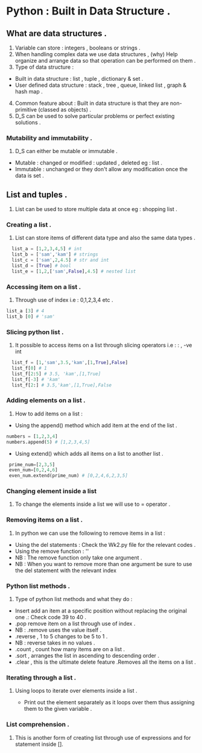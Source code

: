 # Python : Built in Data Structure .

## What are data structures .
1)  Variable can store : integers , booleans or strings .
2) When handling complex data we use data structures , (why) Help organize and arrange data so that operation can be performed on them .
3) Type of data structure :

  -  Built in data structure : list , tuple , dictionary & set .
  - User defined data structure : stack , tree , queue, linked list , graph & hash map .

4) Common feature about : Built in data structure is that they are non-primitive (classed as objects) .
5) D_S can be used to solve particular problems or perfect existing solutions .

###  Mutability and immutability .
1) D_S can either be mutable or immutable .

  - Mutable : changed or modified : updated , deleted eg : list .
  - Immutable : unchanged or they don't allow any modification once the data is set .

## List and tuples .
1) List can be used to store multiple data at once eg : shopping list .

### Creating a list .
1) List can store items of different data type and also the same data types .
```python
  list_a = [1,2,3,4,5] # int
  list_b = ['sam','kam'] # strings 
  list_c = ['sam',2,4.5] # str and int 
  list_d = [True] # bool
  list_e = [1,2,['sam',False],4.5] # nested list
  ```
### Accessing item on a list .
1) Through use of index i.e : 0,1,2,3,4 etc .
```python
list_a [3] # 4
list_b [0] # 'sam'
```
### Slicing python list .
1) It possible to access items on a list through slicing operators i.e : : , -ve int 
```python
  list_f = [1,'sam',3.5,'kam',[1,True],False]
  list_f[0] # 1
  list_f[2:5] # 3.5, 'kam',[1,True]
  list_f[-3] # 'kam'
  list_f[2:] # 3.5,'kam',[1,True],False
```
### Adding elements on a list .
1) How to add items on a list :

  - Using the append() method which add item at the end of the list .
  ```python
  numbers = [1,2,3,4]
  numbers.append(5) # [1,2,3,4,5]
 ```
 - Using extend() which adds all items on a list to another list .
 ```python
  prime_num=[2,3,5]
  even_num=[0,2,4,6]
  even_num.extend(prime_num) # [0,2,4,6,2,3,5]
```
### Changing element inside a list
1) To change the elements inside a list we will use to = operator .
### Removing items on a list .
1) In python we can use the following to remove items in a list :

  - Using the del statements : Check the Wk2.py file for the relevant codes .
  - Using the remove function  : '' 
  - NB : The remove function only take one argument .
  - NB : When you want to remove more than one argument be sure to use the del statement with the relevant index
### Python list methods .
1)  Type of python list methods and what they do :

  -  Insert add an item at a specific position without replacing the original one .: Check code 39 to 40 .
  - .pop remove item on a list through use of index .
  - NB : .remove uses the value itself .
  - .reverse , 1 to 5 changes to be 5 to 1 .
  - NB : reverse takes in no values .
  - .count , count how many items are on a list .
  - .sort , arranges the list in ascending to descending order .
  - .clear , this is the ultimate delete feature .Removes all the items on a list .
### Iterating through a list .
1) Using loops to iterate over elements inside a list .

   - Print out the element separately as it loops over them thus assigning them to the given variable .

### List comprehension .
1) This is another form of creating list through use of expressions and for statement inside [].

